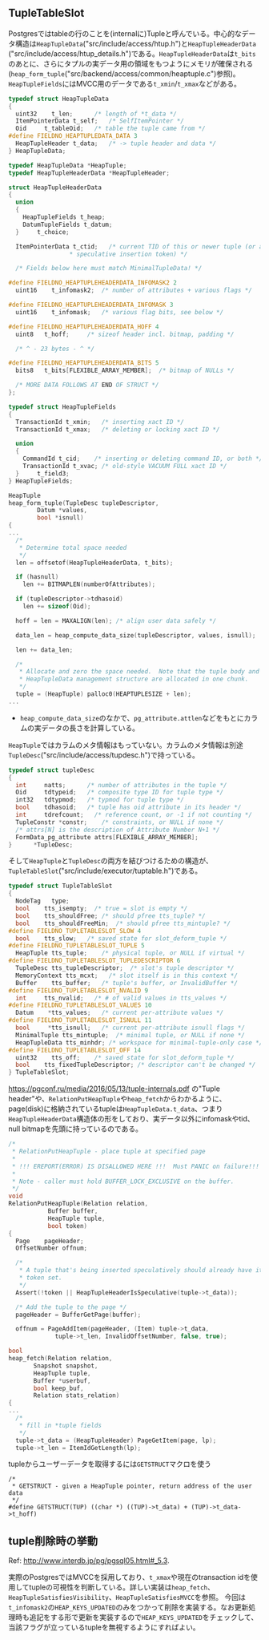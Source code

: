 ## TupleTableSlot

Postgresではtableの行のことを(internalに)Tupleと呼んでいる。中心的なデータ構造は`HeapTupleData`("src/include/access/htup.h")と`HeapTupleHeaderData `("src/include/access/htup_details.h")である。`HeapTupleHeaderData`は`t_bits`のあとに、さらにタプルの実データ用の領域をもつようにメモリが確保される(`heap_form_tuple`("src/backend/access/common/heaptuple.c")参照)。
`HeapTupleFields`にはMVCC用のデータである`t_xmin`/`t_xmax`などがある。

```c
typedef struct HeapTupleData
{
  uint32    t_len;      /* length of *t_data */
  ItemPointerData t_self;   /* SelfItemPointer */
  Oid     t_tableOid;   /* table the tuple came from */
#define FIELDNO_HEAPTUPLEDATA_DATA 3
  HeapTupleHeader t_data;   /* -> tuple header and data */
} HeapTupleData;

typedef HeapTupleData *HeapTuple;
typedef HeapTupleHeaderData *HeapTupleHeader;

struct HeapTupleHeaderData
{
  union
  {
    HeapTupleFields t_heap;
    DatumTupleFields t_datum;
  }     t_choice;

  ItemPointerData t_ctid;   /* current TID of this or newer tuple (or a
                 * speculative insertion token) */

  /* Fields below here must match MinimalTupleData! */

#define FIELDNO_HEAPTUPLEHEADERDATA_INFOMASK2 2
  uint16    t_infomask2;  /* number of attributes + various flags */

#define FIELDNO_HEAPTUPLEHEADERDATA_INFOMASK 3
  uint16    t_infomask;   /* various flag bits, see below */

#define FIELDNO_HEAPTUPLEHEADERDATA_HOFF 4
  uint8   t_hoff;     /* sizeof header incl. bitmap, padding */

  /* ^ - 23 bytes - ^ */

#define FIELDNO_HEAPTUPLEHEADERDATA_BITS 5
  bits8   t_bits[FLEXIBLE_ARRAY_MEMBER];  /* bitmap of NULLs */

  /* MORE DATA FOLLOWS AT END OF STRUCT */
};

typedef struct HeapTupleFields
{
  TransactionId t_xmin;   /* inserting xact ID */
  TransactionId t_xmax;   /* deleting or locking xact ID */

  union
  {
    CommandId t_cid;    /* inserting or deleting command ID, or both */
    TransactionId t_xvac; /* old-style VACUUM FULL xact ID */
  }     t_field3;
} HeapTupleFields;
```

```c
HeapTuple
heap_form_tuple(TupleDesc tupleDescriptor,
        Datum *values,
        bool *isnull)
{
...
  /*
   * Determine total space needed
   */
  len = offsetof(HeapTupleHeaderData, t_bits);

  if (hasnull)
    len += BITMAPLEN(numberOfAttributes);

  if (tupleDescriptor->tdhasoid)
    len += sizeof(Oid);

  hoff = len = MAXALIGN(len); /* align user data safely */

  data_len = heap_compute_data_size(tupleDescriptor, values, isnull);

  len += data_len;

  /*
   * Allocate and zero the space needed.  Note that the tuple body and
   * HeapTupleData management structure are allocated in one chunk.
   */
  tuple = (HeapTuple) palloc0(HEAPTUPLESIZE + len);
...
```

* `heap_compute_data_size`のなかで、`pg_attribute.attlen`などをもとにカラムの実データの長さを計算している。

`HeapTuple`ではカラムのメタ情報はもっていない。カラムのメタ情報は別途`TupleDesc`("src/include/access/tupdesc.h")で持っている。

```c
typedef struct tupleDesc
{
  int     natts;      /* number of attributes in the tuple */
  Oid     tdtypeid;   /* composite type ID for tuple type */
  int32   tdtypmod;   /* typmod for tuple type */
  bool    tdhasoid;   /* tuple has oid attribute in its header */
  int     tdrefcount;   /* reference count, or -1 if not counting */
  TupleConstr *constr;    /* constraints, or NULL if none */
  /* attrs[N] is the description of Attribute Number N+1 */
  FormData_pg_attribute attrs[FLEXIBLE_ARRAY_MEMBER];
}      *TupleDesc;
```

そして`HeapTuple`と`TupleDesc`の両方を結びつけるための構造が、`TupleTableSlot`("src/include/executor/tuptable.h")である。

```c
typedef struct TupleTableSlot
{
  NodeTag   type;
  bool    tts_isempty;  /* true = slot is empty */
  bool    tts_shouldFree; /* should pfree tts_tuple? */
  bool    tts_shouldFreeMin;  /* should pfree tts_mintuple? */
#define FIELDNO_TUPLETABLESLOT_SLOW 4
  bool    tts_slow;   /* saved state for slot_deform_tuple */
#define FIELDNO_TUPLETABLESLOT_TUPLE 5
  HeapTuple tts_tuple;    /* physical tuple, or NULL if virtual */
#define FIELDNO_TUPLETABLESLOT_TUPLEDESCRIPTOR 6
  TupleDesc tts_tupleDescriptor;  /* slot's tuple descriptor */
  MemoryContext tts_mcxt;   /* slot itself is in this context */
  Buffer    tts_buffer;   /* tuple's buffer, or InvalidBuffer */
#define FIELDNO_TUPLETABLESLOT_NVALID 9
  int     tts_nvalid;   /* # of valid values in tts_values */
#define FIELDNO_TUPLETABLESLOT_VALUES 10
  Datum    *tts_values;   /* current per-attribute values */
#define FIELDNO_TUPLETABLESLOT_ISNULL 11
  bool     *tts_isnull;   /* current per-attribute isnull flags */
  MinimalTuple tts_mintuple;  /* minimal tuple, or NULL if none */
  HeapTupleData tts_minhdr; /* workspace for minimal-tuple-only case */
#define FIELDNO_TUPLETABLESLOT_OFF 14
  uint32    tts_off;    /* saved state for slot_deform_tuple */
  bool    tts_fixedTupleDescriptor; /* descriptor can't be changed */
} TupleTableSlot;
```

https://pgconf.ru/media/2016/05/13/tuple-internals.pdf の"Tuple header"や、`RelationPutHeapTuple`や`heap_fetch`からわかるように、page(disk)に格納されているtupleは`HeapTupleData.t_data`、つまり`HeapTupleHeaderData`構造体の形をしており、実データ以外にinfomaskやtid、null bitmapを先頭に持っているのである。

```c
/*
 * RelationPutHeapTuple - place tuple at specified page
 *
 * !!! EREPORT(ERROR) IS DISALLOWED HERE !!!  Must PANIC on failure!!!
 *
 * Note - caller must hold BUFFER_LOCK_EXCLUSIVE on the buffer.
 */
void
RelationPutHeapTuple(Relation relation,
           Buffer buffer,
           HeapTuple tuple,
           bool token)
{
  Page    pageHeader;
  OffsetNumber offnum;

  /*
   * A tuple that's being inserted speculatively should already have its
   * token set.
   */
  Assert(!token || HeapTupleHeaderIsSpeculative(tuple->t_data));

  /* Add the tuple to the page */
  pageHeader = BufferGetPage(buffer);

  offnum = PageAddItem(pageHeader, (Item) tuple->t_data,
             tuple->t_len, InvalidOffsetNumber, false, true);
```

```c
bool
heap_fetch(Relation relation,
       Snapshot snapshot,
       HeapTuple tuple,
       Buffer *userbuf,
       bool keep_buf,
       Relation stats_relation)
{
...
  /*
   * fill in *tuple fields
   */
  tuple->t_data = (HeapTupleHeader) PageGetItem(page, lp);
  tuple->t_len = ItemIdGetLength(lp);
```

tupleからユーザーデータを取得するには`GETSTRUCT`マクロを使う

```
/*
 * GETSTRUCT - given a HeapTuple pointer, return address of the user data
 */
#define GETSTRUCT(TUP) ((char *) ((TUP)->t_data) + (TUP)->t_data->t_hoff)
```

## tuple削除時の挙動

Ref: http://www.interdb.jp/pg/pgsql05.html#_5.3.

実際のPostgresではMVCCを採用しており、`t_xmax`や現在のtransaction idを使用してtupleの可視性を判断している。詳しい実装は`heap_fetch`、`HeapTupleSatisfiesVisibility`、`HeapTupleSatisfiesMVCC`を参照。
今回は`t_infomask2`の`HEAP_KEYS_UPDATED`のみをつかって削除を実装する。なお更新処理時も追記をする形で更新を実装するので`HEAP_KEYS_UPDATED`をチェックして、当該フラグが立っているtupleを無視するようにすればよい。
